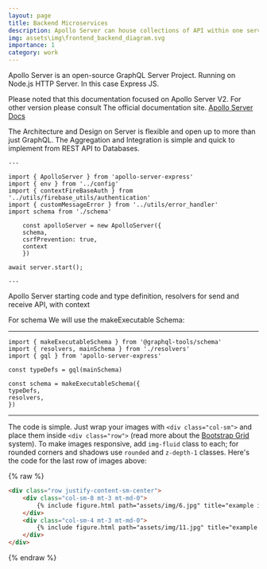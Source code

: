 ```yaml
---
layout: page
title: Backend Microservices
description: Apollo Server can house collections of API within one service for easy deployment and maintenances
img: assets\img\frontend_backend_diagram.svg
importance: 1
category: work
---
```


Apollo Server is an open-source GraphQL Server Project.
Running on Node.js HTTP Server. In this case Express JS.

Please noted that this documentation focused on Apollo Server V2. For other version please consult
The official documentation site. <a href="https://www.apollographql.com/docs/apollo-server/">Apollo Server Docs</a>

The Architecture and Design on Server is flexible and open up
to more than just GraphQL. The Aggregation and Integration is
simple and quick to implement from REST API to Databases.

    ---

    import { ApolloServer } from 'apollo-server-express'
    import { env } from '../config'
    import { contextFireBaseAuth } from '../utils/firebase_utils/authentication'
    import { customMessageError } from '../utils/error_handler'
    import schema from './schema'

        const apolloServer = new ApolloServer({
        schema,
        csrfPrevention: true, 
        context
        })

    await server.start();

    ---

<div class="caption">
    Apollo Server starting code and type definition, resolvers for send and receive API, with context
</div>

For schema We will use the makeExecutable Schema:

---
    import { makeExecutableSchema } from '@graphql-tools/schema'
    import { resolvers, mainSchema } from './resolvers'
    import { gql } from 'apollo-server-express'

    const typeDefs = gql(mainSchema)

    const schema = makeExecutableSchema({
    typeDefs,
    resolvers,
    })

---

The code is simple.
Just wrap your images with `<div class="col-sm">` and place them inside `<div class="row">` (read more about the <a href="https://getbootstrap.com/docs/4.4/layout/grid/">Bootstrap Grid</a> system).
To make images responsive, add `img-fluid` class to each; for rounded corners and shadows use `rounded` and `z-depth-1` classes.
Here's the code for the last row of images above:

{% raw %}
```html
<div class="row justify-content-sm-center">
    <div class="col-sm-8 mt-3 mt-md-0">
        {% include figure.html path="assets/img/6.jpg" title="example image" class="img-fluid rounded z-depth-1" %}
    </div>
    <div class="col-sm-4 mt-3 mt-md-0">
        {% include figure.html path="assets/img/11.jpg" title="example image" class="img-fluid rounded z-depth-1" %}
    </div>
</div>
```
{% endraw %}


